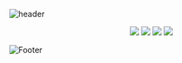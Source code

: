 ![header](https://capsule-render.vercel.app/api?type=rounded&color=FFCA28&height=130&section=header&text=Nacho613&fontSize=50)

<div align=center>


<img src="https://img.shields.io/badge/CSS3-1572B6?style=flat-square&logo=css3&logoColor=white"/>
<img src="https://img.shields.io/badge/JavaScript-FFCA28?style=flat-square&logo=javascript&logoColor=white"/>
<img src="https://img.shields.io/badge/React-61DAFB?style=flat-square&logo=react&logoColor=white"/>
<img src="https://img.shields.io/badge/Node.js-339933?style=flat-square&logo=node.js&logoColor=white"/>


</div>

![Footer](https://capsule-render.vercel.app/api?type=waving&color=FFCA28&height=200&section=footer)
